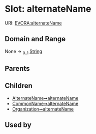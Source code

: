 
# Slot: alternateName



URI: [EVORA:alternateName](https://evora-project.eu/alternateName)


## Domain and Range

None &#8594;  <sub>0..1</sub> [String](types/String.md)

## Parents


## Children

 *  [AlternateName➞alternateName](AlternateName_alternateName.md)
 *  [CommonName➞alternateName](CommonName_alternateName.md)
 *  [Organization➞alternateName](Organization_alternateName.md)

## Used by

